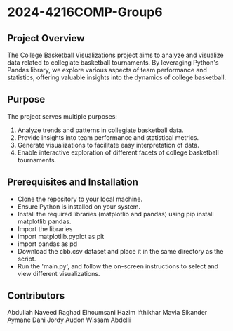 # 2024-4216COMP-Group6

## Project Overview
The College Basketball Visualizations project aims to analyze and visualize data related to collegiate basketball tournaments. By leveraging Python's Pandas library, we explore various aspects of team performance and statistics, offering valuable insights into the dynamics of college basketball.

## Purpose
The project serves multiple purposes:
1. Analyze trends and patterns in collegiate basketball data.
2. Provide insights into team performance and statistical metrics.
3. Generate visualizations to facilitate easy interpretation of data.
4. Enable interactive exploration of different facets of college basketball tournaments.

## Prerequisites and Installation
* Clone the repository to your local machine.
* Ensure Python is installed on your system.
* Install the required libraries (matplotlib and pandas) using pip install matplotlib pandas.
* Import the libraries
* import matplotlib.pyplot as plt
* import pandas as pd
* Download the cbb.csv dataset and place it in the same directory as the script.
* Run the 'main.py', and follow the on-screen instructions to select and view different visualizations.

## Contributors
Abdullah Naveed
Raghad Elhoumsani
Hazim Ifthikhar
Mavia Sikander
Aymane Dani
Jordy Audon
Wissam Abdelli